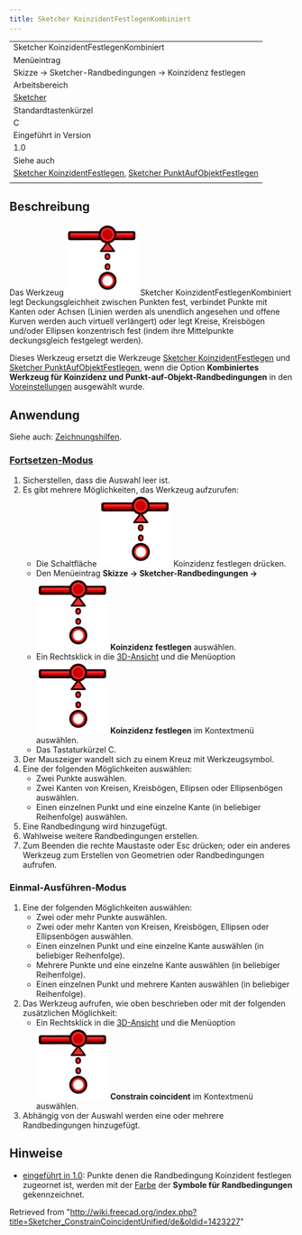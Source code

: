```yaml
---
title: Sketcher KoinzidentFestlegenKombiniert
---
```


|                                                                                                                                                                                                                  |
| ---------------------------------------------------------------------------------------------------------------------------------------------------------------------------------------------------------------- |
| Sketcher KoinzidentFestlegenKombiniert                                                                                                                                                                           |
| Menüeintrag                                                                                                                                                                                                      |
| Skizze → Sketcher-Randbedingungen → Koinzidenz festlegen                                                                                                                                                         |
| Arbeitsbereich                                                                                                                                                                                                   |
| [Sketcher](/Sketcher_Workbench/de "Sketcher Workbench/de")                                                                                                                                                       |
| Standardtastenkürzel                                                                                                                                                                                             |
| C                                                                                                                                                                                                                |
| Eingeführt in Version                                                                                                                                                                                            |
| 1.0                                                                                                                                                                                                              |
| Siehe auch                                                                                                                                                                                                       |
| [Sketcher KoinzidentFestlegen](/Sketcher_ConstrainCoincident/de "Sketcher ConstrainCoincident/de"), [Sketcher PunktAufObjektFestlegen](/Sketcher_ConstrainPointOnObject/de "Sketcher ConstrainPointOnObject/de") |
|                                                                                                                                                                                                                  |

## Beschreibung

Das Werkzeug ![](/src/assets/images/Sketcher_ConstrainCoincidentUnified.svg) Sketcher KoinzidentFestlegenKombiniert legt Deckungsgleichheit zwischen Punkten fest, verbindet Punkte mit Kanten oder Achsen (Linien werden als unendlich angesehen und offene Kurven werden auch virtuell verlängert) oder legt Kreise, Kreisbögen und/oder Ellipsen konzentrisch fest (indem ihre Mittelpunkte deckungsgleich festgelegt werden).

Dieses Werkzeug ersetzt die Werkzeuge [Sketcher KoinzidentFestlegen](/Sketcher_ConstrainCoincident/de "Sketcher ConstrainCoincident/de") und [Sketcher PunktAufObjektFestlegen](/Sketcher_ConstrainPointOnObject/de "Sketcher ConstrainPointOnObject/de"), wenn die Option **Kombiniertes Werkzeug für Koinzidenz und Punkt-auf-Objekt-Randbedingungen** in den [Voreinstellungen](/Sketcher_Preferences/de#Allgemein "Sketcher Preferences/de") ausgewählt wurde.

## Anwendung

Siehe auch: [Zeichnungshilfen](/Sketcher_Workbench/de#Zeichnungshilfen "Sketcher Workbench/de").

### [Fortsetzen-Modus](/Sketcher_Workbench/de#Fortsetzen-Modi "Sketcher Workbench/de")

1. Sicherstellen, dass die Auswahl leer ist.
2. Es gibt mehrere Möglichkeiten, das Werkzeug aufzurufen:
   - Die Schaltfläche ![](/src/assets/images/Sketcher_ConstrainCoincidentUnified.svg) Koinzidenz festlegen drücken.
   - Den Menüeintrag **Skizze → Sketcher-Randbedingungen → ![](/src/assets/images/Sketcher_ConstrainCoincidentUnified.svg) Koinzidenz festlegen** auswählen.
   - Ein Rechtsklick in die [3D-Ansicht](/3D_view/de "3D view/de") und die Menüoption **![](/src/assets/images/Sketcher_ConstrainCoincidentUnified.svg) Koinzidenz festlegen** im Kontextmenü auswählen.
   - Das Tastaturkürzel C.
3. Der Mauszeiger wandelt sich zu einem Kreuz mit Werkzeugsymbol.
4. Eine der folgenden Möglichkeiten auswählen:
   - Zwei Punkte auswählen.
   - Zwei Kanten von Kreisen, Kreisbögen, Ellipsen oder Ellipsenbögen auswählen.
   - Einen einzelnen Punkt und eine einzelne Kante (in beliebiger Reihenfolge) auswählen.
5. Eine Randbedingung wird hinzugefügt.
6. Wahlweise weitere Randbedingungen erstellen.
7. Zum Beenden die rechte Maustaste oder Esc drücken; oder ein anderes Werkzeug zum Erstellen von Geometrien oder Randbedingungen aufrufen.

### Einmal-Ausführen-Modus

1. Eine der folgenden Möglichkeiten auswählen:
   - Zwei oder mehr Punkte auswählen.
   - Zwei oder mehr Kanten von Kreisen, Kreisbögen, Ellipsen oder Ellipsenbögen auswählen.
   - Einen einzelnen Punkt und eine einzelne Kante auswählen (in beliebiger Reihenfolge).
   - Mehrere Punkte und eine einzelne Kante auswählen (in beliebiger Reihenfolge).
   - Einen einzelnen Punkt und mehrere Kanten auswählen (in beliebiger Reihenfolge).
2. Das Werkzeug aufrufen, wie oben beschrieben oder mit der folgenden zusätzlichen Möglichkeit:
   - Ein Rechtsklick in die [3D-Ansicht](/3D_view/de "3D view/de") und die Menüoption **![](/src/assets/images/Sketcher_ConstrainCoincidentUnified.svg) Constrain coincident** im Kontextmenü auswählen.
3. Abhängig von der Auswahl werden eine oder mehrere Randbedingungen hinzugefügt.

## Hinweise

- [eingeführt in 1.0](/Release_notes_1.0/de "Release notes 1.0/de"): Punkte denen die Randbedingung Koinzident festlegen zugeornet ist, werden mit der [Farbe](/Sketcher_Preferences/de#Darstellung "Sketcher Preferences/de") der **Symbole für Randbedingungen** gekennzeichnet.

Retrieved from "<http://wiki.freecad.org/index.php?title=Sketcher_ConstrainCoincidentUnified/de&oldid=1423227>"
